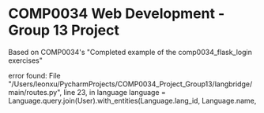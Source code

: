 # COMP0034 Web Development - Group 13 Project
Based on COMP0034's "Completed example of the comp0034_flask_login exercises"

error found:  File "/Users/leonxu/PycharmProjects/COMP0034_Project_Group13/langbridge/main/routes.py", line 23, in language
    language = Language.query.join(User).with_entities(Language.lang_id, Language.name,
